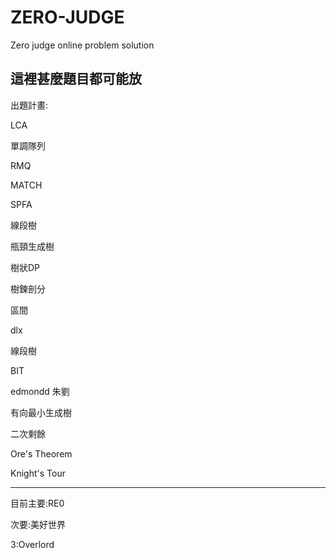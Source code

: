 # ZERO-JUDGE
Zero judge online problem solution

這裡甚麼題目都可能放
---------------------------
出題計畫:

LCA

單調隊列 

RMQ

MATCH

SPFA

線段樹

瓶頸生成樹

樹狀DP

樹鍊剖分

區間

dlx

線段樹

BIT

edmondd 朱劉 

有向最小生成樹

二次剩餘

Ore's Theorem

Knight's Tour

-------------------------
目前主要:RE0

次要:美好世界

3:Overlord
